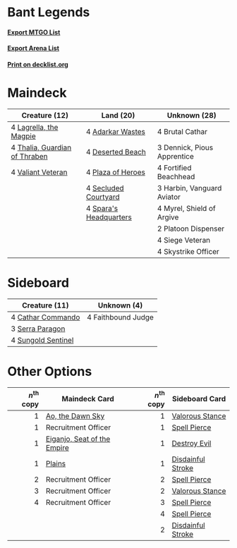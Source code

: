 # Bant Legends

#### [Export MTGO List](../collection/Bant%20Legends/Bant%20Legends.txt)
#### [Export Arena List](../collection/Bant%20Legends/Bant%20Legends_arena.txt)
#### [Print on decklist.org](http://decklist.org/?deckmain=4%09Adarkar%20Wastes%0A4%09Brutal%20Cathar%0A3%09Dennick,%20Pious%20Apprentice%0A4%09Deserted%20Beach%0A4%09Fortified%20Beachhead%0A3%09Harbin,%20Vanguard%20Aviator%0A4%09Lagrella,%20the%20Magpie%0A4%09Myrel,%20Shield%20of%20Argive%0A2%09Platoon%20Dispenser%0A4%09Plaza%20of%20Heroes%0A4%09Secluded%20Courtyard%0A4%09Siege%20Veteran%0A4%09Skystrike%20Officer%0A4%09Spara's%20Headquarters%0A4%09Thalia,%20Guardian%20of%20Thraben%0A4%09Valiant%20Veteran&deckside=4%09Cathar%20Commando%0A4%09Faithbound%20Judge%0A3%09Serra%20Paragon%0A4%09Sungold%20Sentinel)
# Maindeck

|                                             Creature (12)                                              |                                            Land (20)                                            |       Unknown (28)        |
|--------------------------------------------------------------------------------------------------------|-------------------------------------------------------------------------------------------------|---------------------------|
|4 [Lagrella, the Magpie](http://gatherer.wizards.com/Pages/Card/Details.aspx?multiverseid=555397)       |4 [Adarkar Wastes](http://gatherer.wizards.com/Pages/Card/Details.aspx?multiverseid=129458)      |4 Brutal Cathar            |
|4 [Thalia, Guardian of Thraben](http://gatherer.wizards.com/Pages/Card/Details.aspx?multiverseid=442025)|4 [Deserted Beach](http://gatherer.wizards.com/Pages/Card/Details.aspx?multiverseid=535058)      |3 Dennick, Pious Apprentice|
|4 [Valiant Veteran](http://gatherer.wizards.com/Pages/Card/Details.aspx?multiverseid=574518)            |4 [Plaza of Heroes](http://gatherer.wizards.com/Pages/Card/Details.aspx?multiverseid=574732)     |4 Fortified Beachhead      |
|                                                                                                        |4 [Secluded Courtyard](http://gatherer.wizards.com/Pages/Card/Details.aspx?multiverseid=548588)  |3 Harbin, Vanguard Aviator |
|                                                                                                        |4 [Spara's Headquarters](http://gatherer.wizards.com/Pages/Card/Details.aspx?multiverseid=555458)|4 Myrel, Shield of Argive  |
|                                                                                                        |                                                                                                 |2 Platoon Dispenser        |
|                                                                                                        |                                                                                                 |4 Siege Veteran            |
|                                                                                                        |                                                                                                 |4 Skystrike Officer        |


# Sideboard

|                                        Creature (11)                                        |   Unknown (4)    |
|---------------------------------------------------------------------------------------------|------------------|
|4 [Cathar Commando](http://gatherer.wizards.com/Pages/Card/Details.aspx?multiverseid=534764) |4 Faithbound Judge|
|3 [Serra Paragon](http://gatherer.wizards.com/Pages/Card/Details.aspx?multiverseid=574512)   |                  |
|4 [Sungold Sentinel](http://gatherer.wizards.com/Pages/Card/Details.aspx?multiverseid=534795)|                  |


# Other Options

|*n*<sup>th</sup> copy|                                            Maindeck Card                                             |*n*<sup>th</sup> copy|                                       Sideboard Card                                       |
|--------------------:|------------------------------------------------------------------------------------------------------|--------------------:|--------------------------------------------------------------------------------------------|
|                    1|[Ao, the Dawn Sky](http://gatherer.wizards.com/Pages/Card/Details.aspx?multiverseid=548292)           |                    1|[Valorous Stance](http://gatherer.wizards.com/Pages/Card/Details.aspx?multiverseid=391950)  |
|                    1|Recruitment Officer                                                                                   |                    1|[Spell Pierce](http://gatherer.wizards.com/Pages/Card/Details.aspx?multiverseid=425876)     |
|                    1|[Eiganjo, Seat of the Empire](http://gatherer.wizards.com/Pages/Card/Details.aspx?multiverseid=548581)|                    1|[Destroy Evil](http://gatherer.wizards.com/Pages/Card/Details.aspx?multiverseid=574497)     |
|                    1|[Plains](http://gatherer.wizards.com/Pages/Card/Details.aspx?multiverseid=439856)                     |                    1|[Disdainful Stroke](http://gatherer.wizards.com/Pages/Card/Details.aspx?multiverseid=420705)|
|                    2|Recruitment Officer                                                                                   |                    2|[Spell Pierce](http://gatherer.wizards.com/Pages/Card/Details.aspx?multiverseid=425876)     |
|                    3|Recruitment Officer                                                                                   |                    2|[Valorous Stance](http://gatherer.wizards.com/Pages/Card/Details.aspx?multiverseid=391950)  |
|                    4|Recruitment Officer                                                                                   |                    3|[Spell Pierce](http://gatherer.wizards.com/Pages/Card/Details.aspx?multiverseid=425876)     |
|                     |                                                                                                      |                    4|[Spell Pierce](http://gatherer.wizards.com/Pages/Card/Details.aspx?multiverseid=425876)     |
|                     |                                                                                                      |                    2|[Disdainful Stroke](http://gatherer.wizards.com/Pages/Card/Details.aspx?multiverseid=420705)|

